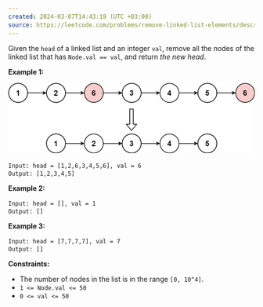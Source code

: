 ```yaml
---
created: 2024-03-07T14:43:19 (UTC +03:00)
source: https://leetcode.com/problems/remove-linked-list-elements/description/
---
```

Given the `head` of a linked list and an integer `val`, remove all the nodes of the linked list that has `Node.val == val`, and return _the new head_.

**Example 1:**

![img.png](img.png)

```
Input: head = [1,2,6,3,4,5,6], val = 6
Output: [1,2,3,4,5]
```

**Example 2:**

```
Input: head = [], val = 1
Output: []
```

**Example 3:**

```
Input: head = [7,7,7,7], val = 7
Output: []
```

**Constraints:**

-   The number of nodes in the list is in the range `[0, 10^4]`.
-   `1 <= Node.val <= 50`
-   `0 <= val <= 50`
